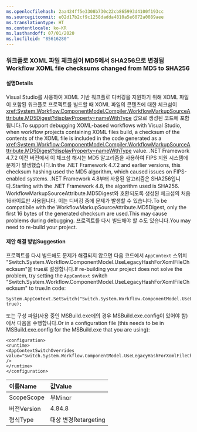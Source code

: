 ```yaml
---
ms.openlocfilehash: 2aa424ff5e3308b730c22cb865993d4100f193cc
ms.sourcegitcommit: e02d17b2cf9c1258dadda4810a5e6072a0089aee
ms.translationtype: HT
ms.contentlocale: ko-KR
ms.lasthandoff: 07/01/2020
ms.locfileid: "85616280"
---
```

### <a name="workflow-xoml-file-checksums-changed-from-md5-to-sha256"></a><span data-ttu-id="414e6-101">워크플로 XOML 파일 체크섬이 MD5에서 SHA256으로 변경됨</span><span class="sxs-lookup"><span data-stu-id="414e6-101">Workflow XOML file checksums changed from MD5 to SHA256</span></span>

#### <a name="details"></a><span data-ttu-id="414e6-102">설명</span><span class="sxs-lookup"><span data-stu-id="414e6-102">Details</span></span>

<span data-ttu-id="414e6-103">Visual Studio를 사용하여 XOML 기반 워크플로 디버깅을 지원하기 위해 XOML 파일이 포함된 워크플로 프로젝트를 빌드할 때 XOML 파일의 콘텐츠에 대한 체크섬이 <xref:System.Workflow.ComponentModel.Compiler.WorkflowMarkupSourceAttribute.MD5Digest?displayProperty=nameWithType> 값으로 생성된 코드에 포함됩니다.</span><span class="sxs-lookup"><span data-stu-id="414e6-103">To support debugging XOML-based workflows with Visual Studio, when workflow projects containing XOML files build, a checksum of the contents of the XOML file is included in the code generated as a <xref:System.Workflow.ComponentModel.Compiler.WorkflowMarkupSourceAttribute.MD5Digest?displayProperty=nameWithType> value.</span></span> <span data-ttu-id="414e6-104">.NET Framework 4.7.2 이전 버전에서 이 체크섬 해시는 MD5 알고리즘을 사용하여 FIPS 지원 시스템에 문제가 발생했습니다.</span><span class="sxs-lookup"><span data-stu-id="414e6-104">In the .NET Framework 4.7.2 and earlier versions, this checksum hashing used the MD5 algorithm, which caused issues on FIPS-enabled systems.</span></span> <span data-ttu-id="414e6-105">.NET Framework 4.8부터 사용된 알고리즘은 SHA256입니다.</span><span class="sxs-lookup"><span data-stu-id="414e6-105">Starting with the .NET Framework 4.8, the algorithm used is SHA256.</span></span> <span data-ttu-id="414e6-106">WorkflowMarkupSourceAttribute.MD5Digest와 호환되도록 생성된 체크섬의 처음 16바이트만 사용됩니다. 이는 디버깅 중에 문제가 발생할 수 있습니다.</span><span class="sxs-lookup"><span data-stu-id="414e6-106">To be compatibile with the WorkflowMarkupSourceAttribute.MD5Digest, only the first 16 bytes of the generated checksum are used.This may cause problems during debugging.</span></span> <span data-ttu-id="414e6-107">프로젝트를 다시 빌드해야 할 수도 있습니다.</span><span class="sxs-lookup"><span data-stu-id="414e6-107">You may need to re-build your project.</span></span>

#### <a name="suggestion"></a><span data-ttu-id="414e6-108">제안 해결 방법</span><span class="sxs-lookup"><span data-stu-id="414e6-108">Suggestion</span></span>

<span data-ttu-id="414e6-109">프로젝트를 다시 빌드해도 문제가 해결되지 않으면 다음 코드에서 `AppContext` 스위치 &quot;Switch.System.Workflow.ComponentModel.UseLegacyHashForXomlFileChecksum&quot;을 true로 설정합니다.</span><span class="sxs-lookup"><span data-stu-id="414e6-109">If re-building your project does not solve the problem, try setting the `AppContext` switch &quot;Switch.System.Workflow.ComponentModel.UseLegacyHashForXomlFileChecksum&quot; to true.In code:</span></span>

<pre><code class="lang-csharp">System.AppContext.SetSwitch(&quot;Switch.System.Workflow.ComponentModel.UseLegacyHashForXomlFileChecksum&quot;, true);&#13;&#10;</code></pre>

<span data-ttu-id="414e6-110">또는 구성 파일(사용 중인 MSBuild.exe에의 경우 MSBuild.exe.config이 있어야 함)에서 다음을 수행합니다.</span><span class="sxs-lookup"><span data-stu-id="414e6-110">Or in a configuration file (this needs to be in MSBuild.exe.config for the MSBuild.exe that you are using):</span></span>

<pre><code class="lang-xml">&lt;configuration&gt;&#13;&#10;&lt;runtime&gt;&#13;&#10;&lt;AppContextSwitchOverrides value=&quot;Switch.System.Workflow.ComponentModel.UseLegacyHashForXomlFileChecksum=true&quot; /&gt;&#13;&#10;&lt;/runtime&gt;&#13;&#10;&lt;/configuration&gt;&#13;&#10;</code></pre>

| <span data-ttu-id="414e6-111">이름</span><span class="sxs-lookup"><span data-stu-id="414e6-111">Name</span></span>    | <span data-ttu-id="414e6-112">값</span><span class="sxs-lookup"><span data-stu-id="414e6-112">Value</span></span>       |
|:--------|:------------|
| <span data-ttu-id="414e6-113">Scope</span><span class="sxs-lookup"><span data-stu-id="414e6-113">Scope</span></span>   | <span data-ttu-id="414e6-114">부</span><span class="sxs-lookup"><span data-stu-id="414e6-114">Minor</span></span>       |
| <span data-ttu-id="414e6-115">버전</span><span class="sxs-lookup"><span data-stu-id="414e6-115">Version</span></span> | <span data-ttu-id="414e6-116">4.8</span><span class="sxs-lookup"><span data-stu-id="414e6-116">4.8</span></span>         |
| <span data-ttu-id="414e6-117">형식</span><span class="sxs-lookup"><span data-stu-id="414e6-117">Type</span></span>    | <span data-ttu-id="414e6-118">대상 변경</span><span class="sxs-lookup"><span data-stu-id="414e6-118">Retargeting</span></span> |
